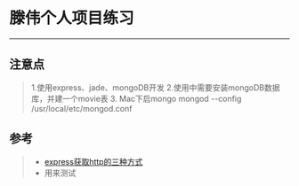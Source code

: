 # 滕伟个人项目练习

------

## 注意点

> 1.使用express、jade、mongoDB开发
> 2.使用中需要安装mongoDB数据库，并建一个movie表
> 3. Mac下启mongo mongod --config /usr/local/etc/mongod.conf


## 参考
> * [express获取http的三种方式](http://blog.csdn.net/dan_blog/article/details/7463291)
> * 用来测试